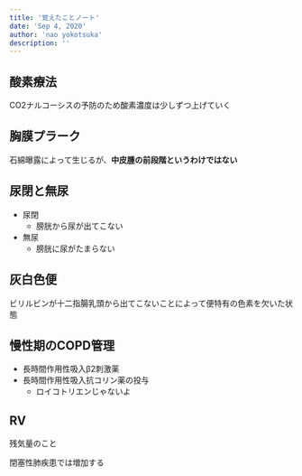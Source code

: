 ```yaml
---
title: '覚えたことノート'
date: 'Sep 4, 2020'
author: 'nao yokotsuka'
description: ''
---
```


## 酸素療法

CO2ナルコーシスの予防のため酸素濃度は少しずつ上げていく

## 胸膜プラーク

石綿曝露によって生じるが、**中皮腫の前段階というわけではない**

## 尿閉と無尿

- 尿閉
  - 膀胱から尿が出てこない
- 無尿
  - 膀胱に尿がたまらない

## 灰白色便

ビリルビンが十二指腸乳頭から出てこないことによって便特有の色素を欠いた状態

## 慢性期のCOPD管理

- 長時間作用性吸入β2刺激薬
- 長時間作用性吸入抗コリン薬の投与
  - ロイコトリエンじゃないよ

## RV

残気量のこと

閉塞性肺疾患では増加する